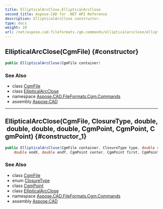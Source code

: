 ```yaml
---
title: EllipticalArcClose.EllipticalArcClose
second_title: Aspose.CAD for .NET API Reference
description: EllipticalArcClose constructor. 
type: docs
weight: 10
url: /net/aspose.cad.fileformats.cgm.commands/ellipticalarcclose/ellipticalarcclose/
---
```

## EllipticalArcClose(CgmFile) {#constructor}

```csharp
public EllipticalArcClose(CgmFile container)
```

### See Also

* class [CgmFile](../../../aspose.cad.fileformats.cgm/cgmfile/)
* class [EllipticalArcClose](../)
* namespace [Aspose.CAD.FileFormats.Cgm.Commands](../../ellipticalarcclose/)
* assembly [Aspose.CAD](../../../)

---

## EllipticalArcClose(CgmFile, ClosureType, double, double, double, double, CgmPoint, CgmPoint, CgmPoint) {#constructor_1}

```csharp
public EllipticalArcClose(CgmFile container, ClosureType type, double startX, double startY, 
    double endX, double endY, CgmPoint center, CgmPoint first, CgmPoint second)
```

### See Also

* class [CgmFile](../../../aspose.cad.fileformats.cgm/cgmfile/)
* enum [ClosureType](../../../aspose.cad.fileformats.cgm.enums/closuretype/)
* class [CgmPoint](../../../aspose.cad.fileformats.cgm.classes/cgmpoint/)
* class [EllipticalArcClose](../)
* namespace [Aspose.CAD.FileFormats.Cgm.Commands](../../ellipticalarcclose/)
* assembly [Aspose.CAD](../../../)


